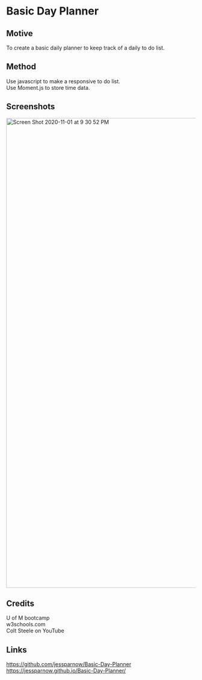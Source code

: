 # Basic Day Planner

## Motive 
To create a basic daily planner to keep track of a daily to do list.

## Method
Use javascript to make a responsive to do list.<br>
Use Moment.js to store time data.

## Screenshots
<img width="1247" alt="Screen Shot 2020-11-01 at 9 30 52 PM" src="https://user-images.githubusercontent.com/71057611/97827347-a0466f80-1c89-11eb-96fd-0e505819c476.png">

## Credits
U of M bootcamp<br>
w3schools.com<br>
Colt Steele on YouTube<br>

## Links
https://github.com/jessparnow/Basic-Day-Planner<br>
https://jessparnow.github.io/Basic-Day-Planner/